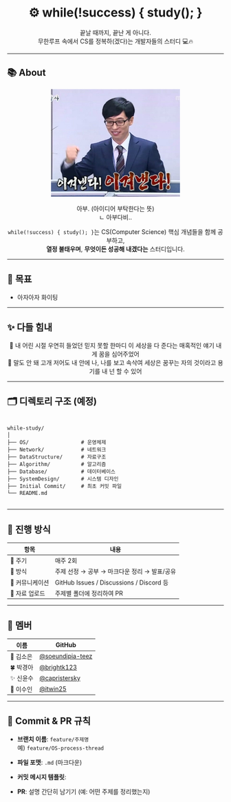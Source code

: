 <div align="center">

# ⚙️ while(!success) { study(); }

끝날 때까지, 끝난 게 아니다.  
무한루프 속에서 CS를 정복하(겠다)는 개발자들의 스터디 💻🔥

</div>

---

## 📚 About

<div align="center">
  <img src="https://github.com/brightk123/CS/blob/b6b4a743faaacb3a4d273dc07ed2c17ae3b18864/Initial%20Commit/%EC%95%84%EC%9E%90%EC%95%84%EC%9E%90.jpg" alt="아좌좟" width="300"/>

아부.
(아이디어 부탁한다는 뜻)<br>
ㄴ 아부다비..<br>

`while(!success) { study(); }`는 CS(Computer Science) 핵심 개념들을 함께 공부하고,<br>
**열정 불태우며**, **무엇이든 성공해 내겠다는** 스터디입니다.  
</div>






---

## 🎯 목표
- 아자아자 화이팅

---

## ✨ 다들 힘내

<div align="center">
🎵 내 어린 시절 우연히 들었던 믿지 못할 한마디 
이 세상을 다 준다는 매혹적인 얘기 내게 꿈을 심어주었어<br>
🎵 말도 안 돼 고개 저어도 내 안에 나, 나를 보고 속삭여 
세상은 꿈꾸는 자의 것이라고 용기를 내 넌 할 수 있어<br>
</div>

---

## 🗂️ 디렉토리 구조 (예정)
<pre>
<code>
while-study/
│
├── OS/                 # 운영체제
├── Network/            # 네트워크
├── DataStructure/      # 자료구조
├── Algorithm/          # 알고리즘
├── Database/           # 데이터베이스
├── SystemDesign/       # 시스템 디자인
├── Initial Commit/     # 최초 커밋 파일
└── README.md           
</code>
</pre>

---

## 📆 진행 방식

| 항목 | 내용 |
|------|------|
| 📅 주기 | 매주 2회 |
| 📝 방식 | 주제 선정 → 공부 → 마크다운 정리 → 발표/공유 |
| 💬 커뮤니케이션 | GitHub Issues / Discussions / Discord 등 |
| 📂 자료 업로드 | 주제별 폴더에 정리하여 PR |

---

## 👥 멤버

| 이름 | GitHub |
|--------|--------|
| 🐧 김소은 | [@soeundipia-teez](https://github.com/soeundipia-teez) |
| 🍀 박경아 | [@brightk123](https://github.com/brightk123) |
| ✨ 신윤수 | [@capristersky](https://github.com/capristersky) |
| 🐰 이수인 | [@itwin25](https://github.com/itwin25) |

---

## 🚀 Commit & PR 규칙

- **브랜치 이름**: `feature/주제명`  
  예) `feature/OS-process-thread`

- **파일 포맷**: `.md` (마크다운)

- **커밋 메시지 템플릿**:

- **PR**: 설명 간단히 남기기 (예: 어떤 주제를 정리했는지)
